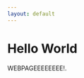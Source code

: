```yaml
---
layout: default
---
```


<!DOCTYPE html>
<html>
<body>
    <h1>Hello World</h1>
    <p>WEBPAGEEEEEEEE!.</p>
</body>
</html>
